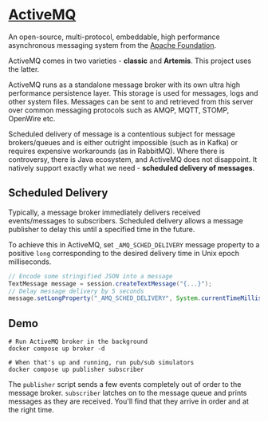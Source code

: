 # [ActiveMQ](https://activemq.apache.org/)

An open-source, multi-protocol, embeddable, high performance asynchronous messaging system
from the [Apache Foundation](https://apache.org/).

ActiveMQ comes in two varieties - **classic** and **Artemis**. This project uses the latter.

ActiveMQ runs as a standalone message broker with its own ultra high performance persistence
layer. This storage is used for messages, logs and other system files. Messages can be sent
to and retrieved from this server over common messaging protocols such as AMQP, MQTT, STOMP,
OpenWire etc.

Scheduled delivery of message is a contentious subject for message brokers/queues and is
either outright impossible (such as in Kafka) or requires expensive workarounds (as in
RabbitMQ). Where there is controversy, there is Java ecosystem, and ActiveMQ does not
disappoint. It natively support exactly what we need - **scheduled delivery of messages**.

## Scheduled Delivery

Typically, a message broker immediately delivers received events/messages to subscribers.
Scheduled delivery allows a message publisher to delay this until a specified time in the
future.

To achieve this in ActiveMQ, set `_AMQ_SCHED_DELIVERY` message property to a positive `long`
corresponding to the desired delivery time in Unix epoch milliseconds.

```java
// Encode some stringified JSON into a message
TextMessage message = session.createTextMessage("{...}");
// Delay message delivery by 5 seconds
message.setLongProperty("_AMQ_SCHED_DELIVERY", System.currentTimeMillis() + 5000)
```

## Demo

```shell
# Run ActiveMQ broker in the background
docker compose up broker -d

# When that's up and running, run pub/sub simulators
docker compose up publisher subscriber
```

The `publisher` script sends a few events completely out of order to the message broker. `subscriber`
latches on to the message queue and prints messages as they are received. You'll find that they arrive
in order and at the right time.
